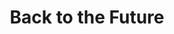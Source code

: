 ---
heading: placeholder
templateKey: index-page
eventDate: 3-5 APRIL
subheading: Global online 48 hours Hackaton mission in one sentencexw
contentItems:
  - title: Backstory
    textContent: >
      Pedit quo minus id quod maxime Est et expedita distinctio. Nam libero
      tempore, cum soluta nobis est eligendi optio cumque.  Nihil impedit quo
      minus id quod maxime Est et expedita distinctio. Nam libero tempore, cum
      soluta nobis est eligendi optio cumque nihil impedit quo minus id quod
      maxim.
    ctaText: Find out more
    ctaLink: /about
    image: /img/201992.jpg
  - title: Problems come with opportunities
    textContent: >
      Pedit quo minus id quod maxime Est et expedita distinctio. Nam libero
      tempore, cum soluta nobis est eligendi optio cumque nihil impedit quo
      minus.\nId quod maxime Est et expedita distinctio. Nam libero tempore, cum
      soluta nobis est eligendi optio cumque nihil impedit quo minus id quod
      maxime.
    image: /img/mc_christmas_2019.jpg
    ctaText: Button
    ctaLink: 'https://thebrandmanual.com/'
title: Back to the Future
howItWorksDescription: Global online 48 hours Hackaton mission in one sentence
tracklistDescription: Global online 48 hours Hackaton mission in one sentence
trackleadsDescription: Global online 48 hours Hackaton mission in one sentence
description: placeholder
howItWorksItems:
  - title: Share ideas
    textContent: >
      Pedit quo minus id quod maxime Est et expedita distinctio. Nam libero tempore, cum soluta nobis es.
    ctaText: TRACKLISTS
    ctaLink: /
    image: https://via.placeholder.com/216.png/
  - title: Start hacking
    textContent: >
      Pedit quo minus id quod maxime Est et expedita distinctio. Nam libero tempore, cum soluta nobis es.
    ctaText: SLACK
    ctaLink: /
    image: https://via.placeholder.com/261.png/
  - title: Register team
    textContent: >
      Pedit quo minus id quod maxime Est et expedita distinctio. Nam libero tempore, cum soluta nobis est eligendi optio cumque nihil impedit quo.
    ctaText: GUAANA
    ctaLink: /
    image: https://via.placeholder.com/237.png/
---